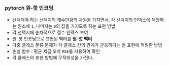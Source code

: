 ### pytorch 원-핫 인코딩
- 선택해야 하는 선택지의 개수만큼의 차원을 가지면서, 각 선택지의 인덱스에 해당하는 원소에 `1`, 나머지는 `0`의 값을 가지도록 하는 표현 방법
- 각 선택지에 순차적으로 정수 인덱스 부여
- 원-핫 인코딩으로 표현된 벡터를 **원-핫 벡터**
- 다중 클래스 분류 문제가 각 클래스 간의 관계가 균등하다는 점 표현에 적절한 방법
- 손실 함수 : 평균 제곱 오차 `MSE`를 사용하여 확인
- 각 클래스의 표현 방법에 무작위성을 가진다.